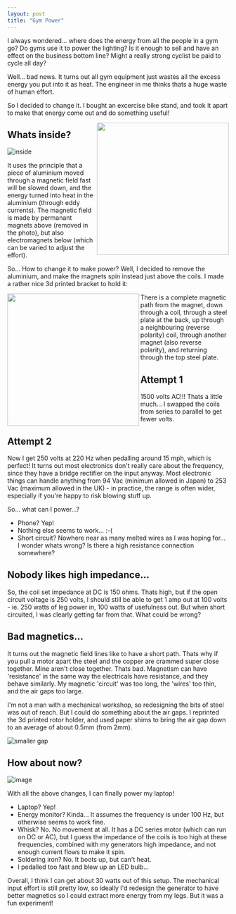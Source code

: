 ```yaml
---
layout: post
title: "Gym Power"
---
```


I always wondered...   where does the energy from all the people in a gym go?   Do gyms use it to power the lighting?  Is it enough to sell and have an effect on the business bottom line?   Might a really strong cyclist be paid to cycle all day?



Well...   bad news.   It turns out all gym equipment just wastes all the excess energy you put into it as heat.   The engineer in me thinks thats a huge waste of human effort.


So I decided to change it.   I bought an excercise bike stand, and took it apart to make that energy come out and do something useful!

<img align="right" height="300" src="https://i.imgur.com/qO8tZXe.png" />

## Whats inside?

![inside](https://i.imgur.com/Xev8QNL.png)


It uses the principle that a piece of aluminium moved through a magnetic field fast will be slowed down, and the energy turned into heat in the aluminium (through eddy currents).     The magnetic field is made by permanant magnets above (removed in the photo), but also electromagnets below (which can be varied to adjust the effort).


So...   How to change it to make power?    Well, I decided to remove the aluminium, and make the magnets spin instead just above the coils.   I made a rather nice 3d printed bracket to hold it:

<img align="left" width="300" src="https://i.imgur.com/UZswEzT.png" />


There is a complete magnetic path from the magnet, down through a coil, through a steel plate at the back, up through a neighbouring (reverse polarity) coil, through another magnet (also reverse polarity), and returning through the top steel plate.


## Attempt 1
1500 volts AC!!!   Thats a little much...    I swapped the coils from series to parallel to get fewer volts.

## Attempt 2

Now I get 250 volts at 220 Hz when pedalling around 15 mph, which is perfect!    It turns out most electronics don't really care about the frequency, since they have a bridge rectifier on the input anyway.   Most electronic things can handle anything from 94 Vac (minimum allowed in Japan) to 253 Vac (maximum allowed in the UK) - in practice, the range is often wider, especially if you're happy to risk blowing stuff up.

So...   what can I power...?

* Phone?  Yep!
* Nothing else seems to work...   :-(
* Short circuit?   Nowhere near as many melted wires as I was hoping for...   I wonder whats wrong?  Is there a high resistance connection somewhere?

## Nobody likes high impedance...

So, the coil set impedance at DC is 150 ohms.   Thats high, but if the open circuit voltage is 250 volts, I should still be able to get 1 amp out at 100 volts - ie. 250 watts of leg power in, 100 watts of usefulness out.    But when short circuited, I was clearly getting far from that.    What could be wrong?

## Bad magnetics...

It turns out the magnetic field lines like to have a short path.  Thats why if you pull a motor apart the steel and the copper are crammed super close together.  Mine aren't close together.  Thats bad.  Magnetism can have 'resistance' in the same way the electricals have resistance, and they behave similarly.   My magnetic 'circuit' was too long, the 'wires' too thin, and the air gaps too large.

I'm not a man with a mechanical workshop, so redesigning the bits of steel was out of reach.   But I could do something about the air gaps.   I reprinted the 3d printed rotor holder, and used paper shims to bring the air gap down to an average of about 0.5mm (from 2mm).

![smaller gap](https://i.imgur.com/nCBVt6y.jpg)

## How about now?

![image](https://user-images.githubusercontent.com/544753/174498823-589ba5d7-0fe4-43c6-bca0-648591390059.png)


With all the above changes, I can finally power my laptop!

* Laptop?  Yep!
* Energy monitor?  Kinda...   It assumes the frequency is under 100 Hz, but otherwise seems to work fine.
* Whisk?   No.   No movement at all.   It has a DC series motor (which can run on DC or AC), but I guess the impedance of the coils is too high at these frequencies, combined with my generators high impedance, and not enough current flows to make it spin.
* Soldering iron?   No.  It boots up, but can't heat.
* I pedalled too fast and blew up an LED bulb...

Overall, I think I can get about 30 watts out of this setup.   The mechanical input effort is still pretty low, so ideally I'd redesign the generator to have better magnetics so I could extract more energy from my legs.   But it was a fun experiment!


